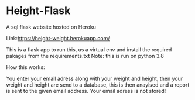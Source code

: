 # Height-Flask
A sql flask website hosted on Heroku

Link:https://height-weight.herokuapp.com/


This is a flask app to run this, us a virtual env and install the required pakages from the requirements.txt
Note: this is run on python 3.8

How this works:

You enter your email adress along with your weight and height, then your weight and height are send to a database, this is then anaylsed and a report is sent to the given email address. 
Your email adress is not stored!
